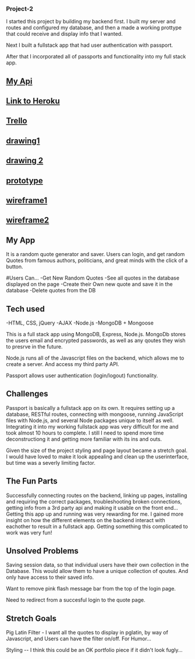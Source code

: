 ### Project-2

I started this project by building my backend first.  I built my server and routes and configured my database, and then a made a working prottype that could receive and display info that I wanted.

Next I built a fullstack app that had user authentication with passport.  

After that I incorporated all of passports and functionality into my full stack app.
## [My Api](https://theysaidso.com/api)
## [Link to Heroku](https://protected-springs-84894.herokuapp.com/)
## [Trello](https://trello.com/b/hpwPDMRY/project-2)
## [drawing1](http://i.imgur.com/nKXrjdu.jpg?1)
## [drawing 2](http://i.imgur.com/rOkzpHl.jpg)
## [prototype](http://i.imgur.com/pC9f82x.png)
## [wireframe1](http://i.imgur.com/aAySVF4.png)
## [wireframe2](http://i.imgur.com/0u3ugs8.png)


## My App

It is a random quote generator and saver.  Users can login, and get random Quotes from famous authors, politicians, and great minds with the click of a button. 

#Users Can...
-Get New Random Quotes
-See all quotes in the database displayed on the page
-Create their Own new quote and save it in the database
-Delete quotes from the DB


## Tech used

-HTML, CSS, jQuery
-AJAX
-Node.js
-MongoDB + Mongoose

This is a full stack app using MongoDB, Express, Node.js.  MongoDb stores the users email and encrypted passwords, as well as any qoutes they wish to presrve in the future.

Node.js runs all of the Javascript files on the backend, which allows me to create a server.  And access my third party API.

Passport allows user authentication (login/logout) functionality.


## Challenges

Passport is basically a fullstack app on its own.  It requires setting up a database, RESTful routes, connecting with mongoose, running JavaScript files with Node.js, and several Node packages unique to itself as well.  
	Integrating it into my working fullstack app was very difficult for me and took almost 10 hours to complete.
I still I need to spend more time deconstructiong it and getting more familiar with its ins and outs.  

Given the size of the project styling and page layout became a stretch goal.  I would have loved to make it look appealing and clean up the userinterface, but time was a severly limiting factor.


## The Fun Parts

Successfully connecting routes on the backend, linking up pages, installing and requiring the correct packages, troubleshooting broken connections, getting info from a 3rd party api and making it usable on the front end...
	Getting this app up and running was very rewarding for me.  I gained more insight on how the different elements on the backend interact with eachother to result in a fullstack app.  Getting something this complicated to work was very fun!



## Unsolved Problems

Saving session data, so that individual users have their own collection in the Database.  This would allow them to have a unique collection of qoutes. And only have access to their saved info.

Want to remove pink flash message bar from the top of the login page.

Need to redirect from a succesful login to the quote page.

## Stretch Goals

Pig Latin Filter - I want all the quotes to display in pglatin, by way of Javascript, and Users can have the filter on/off. For Humor...

Styling -- I think this could be an OK portfolio piece if it didn't look fugly...



